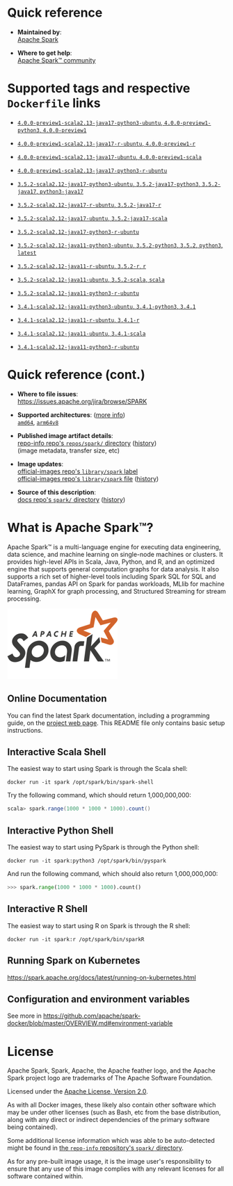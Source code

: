 <!--

********************************************************************************

WARNING:

    DO NOT EDIT "spark/README.md"

    IT IS AUTO-GENERATED

    (from the other files in "spark/" combined with a set of templates)

********************************************************************************

-->

# Quick reference

-	**Maintained by**:  
	[Apache Spark](https://spark.apache.org/committers.html)

-	**Where to get help**:  
	[Apache Spark™ community](https://spark.apache.org/community.html)

# Supported tags and respective `Dockerfile` links

-	[`4.0.0-preview1-scala2.13-java17-python3-ubuntu`, `4.0.0-preview1-python3`, `4.0.0-preview1`](https://github.com/apache/spark-docker/blob/b9f1f8e8ebed1959c2be3864a114b52f67519092/4.0.0-preview1/scala2.13-java17-python3-ubuntu/Dockerfile)

-	[`4.0.0-preview1-scala2.13-java17-r-ubuntu`, `4.0.0-preview1-r`](https://github.com/apache/spark-docker/blob/b9f1f8e8ebed1959c2be3864a114b52f67519092/4.0.0-preview1/scala2.13-java17-r-ubuntu/Dockerfile)

-	[`4.0.0-preview1-scala2.13-java17-ubuntu`, `4.0.0-preview1-scala`](https://github.com/apache/spark-docker/blob/b9f1f8e8ebed1959c2be3864a114b52f67519092/4.0.0-preview1/scala2.13-java17-ubuntu/Dockerfile)

-	[`4.0.0-preview1-scala2.13-java17-python3-r-ubuntu`](https://github.com/apache/spark-docker/blob/b9f1f8e8ebed1959c2be3864a114b52f67519092/4.0.0-preview1/scala2.13-java17-python3-r-ubuntu/Dockerfile)

-	[`3.5.2-scala2.12-java17-python3-ubuntu`, `3.5.2-java17-python3`, `3.5.2-java17`, `python3-java17`](https://github.com/apache/spark-docker/blob/b9f1f8e8ebed1959c2be3864a114b52f67519092/3.5.2/scala2.12-java17-python3-ubuntu/Dockerfile)

-	[`3.5.2-scala2.12-java17-r-ubuntu`, `3.5.2-java17-r`](https://github.com/apache/spark-docker/blob/b9f1f8e8ebed1959c2be3864a114b52f67519092/3.5.2/scala2.12-java17-r-ubuntu/Dockerfile)

-	[`3.5.2-scala2.12-java17-ubuntu`, `3.5.2-java17-scala`](https://github.com/apache/spark-docker/blob/b9f1f8e8ebed1959c2be3864a114b52f67519092/3.5.2/scala2.12-java17-ubuntu/Dockerfile)

-	[`3.5.2-scala2.12-java17-python3-r-ubuntu`](https://github.com/apache/spark-docker/blob/b9f1f8e8ebed1959c2be3864a114b52f67519092/3.5.2/scala2.12-java17-python3-r-ubuntu/Dockerfile)

-	[`3.5.2-scala2.12-java11-python3-ubuntu`, `3.5.2-python3`, `3.5.2`, `python3`, `latest`](https://github.com/apache/spark-docker/blob/b9f1f8e8ebed1959c2be3864a114b52f67519092/3.5.2/scala2.12-java11-python3-ubuntu/Dockerfile)

-	[`3.5.2-scala2.12-java11-r-ubuntu`, `3.5.2-r`, `r`](https://github.com/apache/spark-docker/blob/b9f1f8e8ebed1959c2be3864a114b52f67519092/3.5.2/scala2.12-java11-r-ubuntu/Dockerfile)

-	[`3.5.2-scala2.12-java11-ubuntu`, `3.5.2-scala`, `scala`](https://github.com/apache/spark-docker/blob/b9f1f8e8ebed1959c2be3864a114b52f67519092/3.5.2/scala2.12-java11-ubuntu/Dockerfile)

-	[`3.5.2-scala2.12-java11-python3-r-ubuntu`](https://github.com/apache/spark-docker/blob/b9f1f8e8ebed1959c2be3864a114b52f67519092/3.5.2/scala2.12-java11-python3-r-ubuntu/Dockerfile)

-	[`3.4.1-scala2.12-java11-python3-ubuntu`, `3.4.1-python3`, `3.4.1`](https://github.com/apache/spark-docker/blob/58d288546e8419d229f14b62b6a653999e0390f1/3.4.1/scala2.12-java11-python3-ubuntu/Dockerfile)

-	[`3.4.1-scala2.12-java11-r-ubuntu`, `3.4.1-r`](https://github.com/apache/spark-docker/blob/58d288546e8419d229f14b62b6a653999e0390f1/3.4.1/scala2.12-java11-r-ubuntu/Dockerfile)

-	[`3.4.1-scala2.12-java11-ubuntu`, `3.4.1-scala`](https://github.com/apache/spark-docker/blob/58d288546e8419d229f14b62b6a653999e0390f1/3.4.1/scala2.12-java11-ubuntu/Dockerfile)

-	[`3.4.1-scala2.12-java11-python3-r-ubuntu`](https://github.com/apache/spark-docker/blob/58d288546e8419d229f14b62b6a653999e0390f1/3.4.1/scala2.12-java11-python3-r-ubuntu/Dockerfile)

# Quick reference (cont.)

-	**Where to file issues**:  
	https://issues.apache.org/jira/browse/SPARK

-	**Supported architectures**: ([more info](https://github.com/docker-library/official-images#architectures-other-than-amd64))  
	[`amd64`](https://hub.docker.com/r/amd64/spark/), [`arm64v8`](https://hub.docker.com/r/arm64v8/spark/)

-	**Published image artifact details**:  
	[repo-info repo's `repos/spark/` directory](https://github.com/docker-library/repo-info/blob/master/repos/spark) ([history](https://github.com/docker-library/repo-info/commits/master/repos/spark))  
	(image metadata, transfer size, etc)

-	**Image updates**:  
	[official-images repo's `library/spark` label](https://github.com/docker-library/official-images/issues?q=label%3Alibrary%2Fspark)  
	[official-images repo's `library/spark` file](https://github.com/docker-library/official-images/blob/master/library/spark) ([history](https://github.com/docker-library/official-images/commits/master/library/spark))

-	**Source of this description**:  
	[docs repo's `spark/` directory](https://github.com/docker-library/docs/tree/master/spark) ([history](https://github.com/docker-library/docs/commits/master/spark))

# What is Apache Spark™?

Apache Spark™ is a multi-language engine for executing data engineering, data science, and machine learning on single-node machines or clusters. It provides high-level APIs in Scala, Java, Python, and R, and an optimized engine that supports general computation graphs for data analysis. It also supports a rich set of higher-level tools including Spark SQL for SQL and DataFrames, pandas API on Spark for pandas workloads, MLlib for machine learning, GraphX for graph processing, and Structured Streaming for stream processing.

![logo](https://raw.githubusercontent.com/docker-library/docs/a16cd1ae80c04193c029a686d3006c95edb81594/spark/logo.png)

## Online Documentation

You can find the latest Spark documentation, including a programming guide, on the [project web page](https://spark.apache.org/documentation.html). This README file only contains basic setup instructions.

## Interactive Scala Shell

The easiest way to start using Spark is through the Scala shell:

```console
docker run -it spark /opt/spark/bin/spark-shell
```

Try the following command, which should return 1,000,000,000:

```scala
scala> spark.range(1000 * 1000 * 1000).count()
```

## Interactive Python Shell

The easiest way to start using PySpark is through the Python shell:

```console
docker run -it spark:python3 /opt/spark/bin/pyspark
```

And run the following command, which should also return 1,000,000,000:

```python
>>> spark.range(1000 * 1000 * 1000).count()
```

## Interactive R Shell

The easiest way to start using R on Spark is through the R shell:

```console
docker run -it spark:r /opt/spark/bin/sparkR
```

## Running Spark on Kubernetes

https://spark.apache.org/docs/latest/running-on-kubernetes.html

## Configuration and environment variables

See more in https://github.com/apache/spark-docker/blob/master/OVERVIEW.md#environment-variable

# License

Apache Spark, Spark, Apache, the Apache feather logo, and the Apache Spark project logo are trademarks of The Apache Software Foundation.

Licensed under the [Apache License, Version 2.0](https://www.apache.org/licenses/LICENSE-2.0).

As with all Docker images, these likely also contain other software which may be under other licenses (such as Bash, etc from the base distribution, along with any direct or indirect dependencies of the primary software being contained).

Some additional license information which was able to be auto-detected might be found in [the `repo-info` repository's `spark/` directory](https://github.com/docker-library/repo-info/tree/master/repos/spark).

As for any pre-built image usage, it is the image user's responsibility to ensure that any use of this image complies with any relevant licenses for all software contained within.
